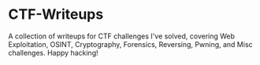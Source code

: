 # CTF-Writeups
A collection of writeups for CTF challenges I've solved, covering Web Exploitation, OSINT, Cryptography, Forensics, Reversing, Pwning, and Misc challenges. Happy hacking!
